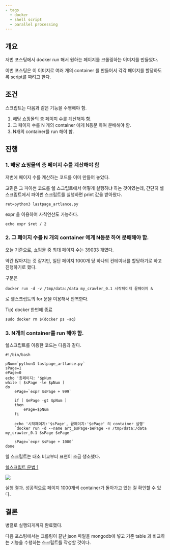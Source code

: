 ```yaml
---
- tags
  - docker
  - shell script
  - parallel processing
---
```




## 개요

 저번 포스팅에서 docker run 해서 원하는 페이지를 크롤링하는 이미지를 만들었다.

이번 포스팅은 이 이미지로 여러 개의 container 를 만들어서 각각 페이지를 할당하도록 script를 짜려고 한다.



## 조건

스크립트는 다음과 같은 기능을 수행해야 함.

1. 해당 쇼핑몰의 총 페이지 수를 계산해야 함.
2. 그 페이지 수를 N 개의 container 에게 N등분 하여 분배해야 함.
3. N개의 container를 run 해야 함.



## 진행



### 1. 해당 쇼핑몰의 총 페이지 수를 계산해야 함

저번에 페이지 수를 계산하는 코드를 이미 만들어 놓았다. 

고민은 그 파이썬 코드를 쉘 스크립트에서 어떻게 실행하냐 하는 것이였는데, 간단히 쉘 스크립트에서 파이썬 스크립트를 실행하면 print 값을 받아왔다.

`ret=python3 lastpage_artlance.py`



expr 을 이용하여 사칙연산도 가능하다.

`echo expr $ret / 2`



### 2. 그 페이지 수를 N 개의 container 에게 N등분 하여 분배해야 함.

오늘 기준으로, 쇼핑몰 중 최대 페이지 수는 39033 개였다.

약간 많아지는 것 같지만, 일단 페이지 1000개 당 하나의 컨테이너를 할당하기로 하고 진행하기로 했다.

구문은

`docker run -d -v /tmp/data:/data my_crawler_0.1 시작페이지 끝페이지 &`

로 쉘스크립트의 for 문을 이용해서 반복한다.

Tip) docker 한번에 종료

`sudo docker rm $(docker ps -aq)`



### 3. N개의 container를 run 해야 함.

쉘스크립트를 이용한 코드는 다음과 같다.

```shell
#!/bin/bash

pNum=`python3 lastpage_artlance.py`
sPage=1
ePage=0
echo '총페이지: '$pNum
while [ $sPage -le $pNum ]
do
	ePage=`expr $sPage + 999`

	if [ $ePage -gt $pNum ]
	then
		ePage=$pNum
	fi

	echo '시작페이지:'$sPage', 끝페이지:'$ePage' 의 container 실행'
	`docker run -d --name art_$sPage-$ePage -v /tmp/data:/data my_crawler_0.1 $sPage $ePage`

	sPage=`expr $sPage + 1000`
done
```

쉘 스크립트는 대소 비교부터 표현이 조금 생소했다.

[쉘스크립트 문법 1](http://www.fun-coding.org/linux_basic3.html)



![](https://www.dropbox.com/s/tagwttdc3s0u8iu/%EC%8A%A4%ED%81%AC%EB%A6%B0%EC%83%B7%202018-07-23%2014.45.56.jpg?raw=1)

실행 결과. 성공적으로 페이지 1000개씩 container가 돌아가고 있는 걸 확인할 수 있다.



## 결론

   병렬로 실행되게까지 완료했다.

다음 포스팅에서는 크롤링이 끝난 json 파일을 mongodb에 넣고 기존 table 과 비교하는 기능을 수행하는 스크립트를 작성할 것이다.